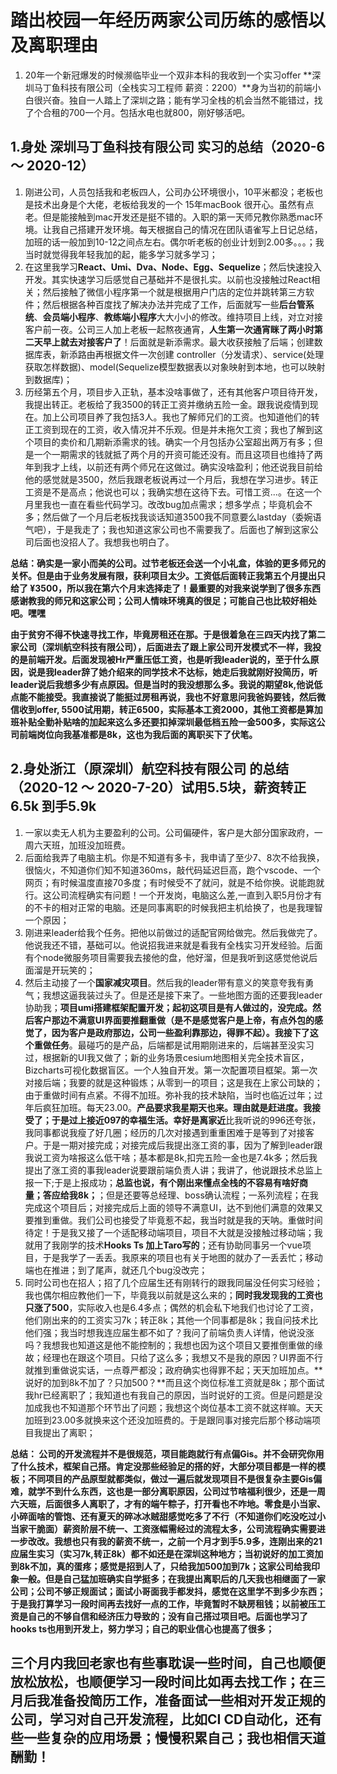 
# 踏出校园一年经历两家公司历练的感悟以及离职理由
1. 20年一个新冠爆发的时候濒临毕业一个双非本科的我收到一个实习offer **深圳马丁鱼科技有限公司（全栈实习工程师 薪资：2200）**身为当初的前端小白很兴奋。独自一人踏上了深圳之路；能有学习全栈的机会当然不能错过，找了个合租的700一个月。包括水电也就800，刚好够活吧。
## 1.身处 深圳马丁鱼科技有限公司 实习的总结（2020-6 ～ 2020-12）
1. 刚进公司，人员包括我和老板四人，公司办公环境很小，10平米都没；老板也是技术出身是个大佬，老板给我发的一个 15年macBook 很开心。虽然有点老。但是能接触到mac开发还是挺不错的。入职的第一天师兄教你熟悉mac环境。让我自己搭建开发环境。每天根据自己的情况在团队语雀写上日记总结，加班的话一般加到10-12之间点左右。偶尔听老板的创业计划到2.00多。。。；我当时就觉得我年轻我加的起，能多学习就多学习；
2. 在这里我学习**React、Umi、Dva、Node、Egg、Sequelize**；然后快速投入开发。其实快速学习后感觉自己基础并不是很扎实。以前也没接触过React相关；然后接触了微信小程序第一个就是根据用户门店的定位并跳转第三方软件；然后根据各种百度找了解决办法并完成了工作，后面就写一些**后台管系统**、**会员端小程序**、**教练端小程序**大大小小的修改。维持项目上线，对立对接客户前一夜。公司三人加上老板一起熬夜通宵，**人生第一次通宵眯了两小时第二天早上就去对接客户了**！后面就是新添需求。最大收获接触了后端；创建数据库表，新添路由再根据文件一次创建 controller（分发请求）、service(处理获取怎样数据)、model(Sequelize模型数据表以对象映射到本地，也可以映射到数据库)；
3. 历经第五个月，项目步入正轨，基本没啥事做了，还有其他客户项目待开发，我提出转正。老板给了我3500的转正工资并缴纳五险一金。跟我说疫情到现在。加上公司项目养了我包括3人。我也了解师兄们的工资。也知道他们的转正工资到现在的工资，收入情况并不乐观。但是并未拖欠工资；我也了解到这个项目的卖价和几期新添需求的钱。确实一个月包括办公室超出两万有多；但是一个一期需求的钱就抵了两个月的开资可能还没有。而且这项目也维持了两年到我才上线，以前还有两个师兄在这做过。确实没啥盈利；他还说我目前给他的感觉就是3500，然后我跟老板说再过一个月后，我想在学习进步。转正工资是不是高点；他说也可以；我确实想在这待下去。可惜工资...。在这一个月里我也一直在看些代码学习。改改bug加点需求；想多学点；毕竟机会不多；然后做了一个月后老板找我谈话知道3500我不同意要么lastday（委婉语气吧），于是我走了；我也知道这家公司也不需要我了。后面也了解到这家公司后面也没招人了。我想我也明白了。


  **总结：确实是一家小而美的公司。过节老板还会送一个小礼盒，体验的更多师兄的关怀。但是由于业务发展有限，获利项目太少。工资低后面转正我第五个月提出只给了 ¥3500，所以我在第六个月末选择走了！最重要的对我来说学到了很多东西感谢教我的师兄和这家公司；公司人情味环境真的很足；可能自己也比较好相处吧。嘿嘿** 

  **由于贫穷不得不快速寻找工作，毕竟房租还在那。于是很着急在三四天内找了第二家公司（深圳航空科技有限公司），后面进去了跟上家公司开发模式不一样，我投的是前端开发。后面发现被Hr严重压低工资，也是听我leader说的，至于什么原因，说是我leader辞了她介绍来的同学技术不达标，她走后我就刚好投简历，听leader说后我想多少有点原因。但是当时的我没想那么多。我说的期望8k,他说低点能不能接受。我直接说了能挺过房租再说，我也不好意思问我爸妈要钱，然后微信收到offer, 5500试用期，转正6500，实际基本工资2000，其他工资都是算加班补贴全勤补贴啥的加起来这么多还要扣掉深圳最低档五险一金500多，实际这公司前端岗位向我基准都是8k，这也为我后面的离职买下了伏笔。**

## 2.身处浙江（原深圳）航空科技有限公司 的总结（2020-12 ～ 2020-7-20）试用5.5块，薪资转正6.5k 到手5.9k
  1. 一家以卖无人机为主要盈利的公司。公司偏硬件，客户是大部分国家政府，一周六天班，加班没加班费。
  2. 后面给我弄了电脑主机。你是不知道有多卡，我申请了至少7、8次不给我换，很恼火，不知道你们知不知道360ms，敲代码延迟巨高，跑个vscode、一个网页；有时候温度直接70多度；有时候受不了就问，就是不给你换。说能跑就行。这公司流程确实有问题！一个开发岗，电脑这么差,一直到入职5月份才有的不卡的相对正常的电脑。还是同事离职的时候我把主机给换了，也是我理智一个原因；
  3. 刚进来leader给我个任务。把他以前做过的适配官网给做完。然后我做完了。他说我还不错，基础可以。他说招我进来就是看我有全栈实习开发经验。后面有个node微服务项目需要我去接他的盘，他好溜，但是我听到这感觉他说后面溜是开玩笑的；
  4. 然后主动接了一个**国家减灾项目**。然后我的leader带有意义的笑意夸我有勇气；我想这逼我装过头了。但是还是接下来了。一些地图方面的还要我leader协助我；**项目umi搭建框架配置开发；起初这项目是有人做过的，没完成。然后客户那边不满意UI界面要推翻重做（是不是感觉客户是上帝，有点外包的感觉了，因为客户是政府那边，公司一些盈利靠那边，得罪不起）。我接下了这个重做任务**。最碰巧的是产品，后端都是试用期刚进来的，后端甚至没实习过，根据新的UI我又做了；新的业务场景cesium地图相关完全技术盲区，Bizcharts可视化数据盲区。一个人独自开发。第一次配置项目框架。第一次对接后端；我要的就是这种锻炼；从零到一的项目；这是我在上家公司缺的；由于重做时间有点紧。不得不加班。弥补我的技术缺陷，当时也临近过年；过年后疯狂加班。每天23.00。**产品要求我星期天也来。理由就是赶进度。我接受了；于是过上接近097的幸福生活。幸好是离家近**比我听说的996还夸张，我同事都说我瘦了好几圈；经历的几次对接遇到重重困难于是等到了对接客户。于是一期对接完成；对接完成后我提出涨工资的事，因为了解到leader跟我说工资为啥报这么低干啥；基本都是8k,扣完五险一金也是7.4k多；然后我提出了涨工资的事我leader说要跟前端负责人讲；我讲了，他说跟技术总监上报一下;于是上报成功；**总监也说，有个刚出来懂点全栈的不容易有啥好商量；答应给我8k；**；但是还要等总经理、boss确认流程；一系列流程；在我完成这个项目后；对接完成后上面的领导不满意UI，达不到他们满意的效果又要推到重做。我们公司也接受了毕竟惹不起，我当时就是我的天呐。重做时间待定！于是我又接了一个适配移动端项目，项目不大就是没接触过移动端；我就用了我刚学的技术**Hooks Ts 加上Taro写的**；还有协助同事另一个vue项目，于是我学了一丢丢。我原来的项目也有关于地图的就办了一丢丢忙；移动端也在推进；到了尾声，就还几个bug没改完；
  5. 同时公司也在招人；招了几个应届生还有刚转行的跟我同届没任何实习经验；我也偶尔相应教他们一下，毕竟我以前就是这么来的；**同时我发现我的工资也只涨了500**，实际收入也是6.4多点；偶然的机会私下地我们也讨论了工资，他们刚出来的的工资实习7k；转正8k；其他一个同事都是8k；我自问技术比他们强；我当时想我连应届生都不如了？我问了前端负责人详情，他说没涨吗？我想我也知道这是他不能控制的；我想也因为这个项目又要推倒重做的缘故；经理也在跟这个项目。只给了这么多；我想又不是我的原因？UI界面不行就推到重做说实话，一点尊严都没；政府确实也得罪不起；天天加班加点。**说好的加到8k不加了？只加500？**而且这个岗位标准工资就是8k；那个面试我hr已经离职了；我知道也有我自己的原因，当时说好的工资。但是问题是没加成我也不知道那个环节出了问题；我想这个岗位基本工资不就这样嘛。天天加班到23.00多就换来这个还没加班费的。于是跟同事对接完后那个移动端项目我提出了离职；

  **总结： 公司的开发流程并不是很规范，项目能跑就行有点偏Gis。并不会研究你用了什么技术，框架自己搭。肯定没那些经验足的搭的好，大部分项目都是一样的模板；不同项目的产品原型就都类似，做过一遍后就发现项目不是很复杂主要Gis偏难，就学不到什么东西，这也是一部分离职原因，公司过节啥福利很少，还是一周六天班，后面很多人离职了，才有的端午粽子，打开看也不咋地。零食是小当家、小碎面啥的管饱、还有夏天的碎冰冰贼甜感觉吃多了不行（不知道你们吃没吃过小当家干脆面）薪资阶层不统一、工资涨幅需经过的流程太多，公司流程确实需要进一步改改。我想也只有我的薪资不统一，之前一个月才到手5.9多，连刚出来的21应届生实习（实习7k,转正8k）都不如还是在深圳这种地方；当初说好的加工资加到8k不加，真的蛋疼；感觉是招到人了，只给我加500加到7k；这家公司给我印象一般。但是自己猛加班确实自学挺多；在我提出离职后的几天我也相继面了一家公司；公司不够正规面试；面试小哥面我手都发抖，感觉在这里学不到多少东西；于是我打算学习一段时间再去找好一点的工作，毕竟暂时不缺房租钱；以前被压工资是自己的不够自信和经济压力导致的；没有自己搭过项目吧。后面也学习了hooks ts也用到开发上，努力学习；自己的职业信心也提高了很多；**

  ## 三个月内我回老家也有些事耽误一些时间，自己也顺便放松放松，也顺便学习一段时间比如再去找工作；在三月后我准备投简历工作，准备面试一些相对开发正规的公司，学习对自己开发流程，比如CI CD自动化，还有些一些复杂的应用场景；慢慢积累自己；我也相信天道酬勤！